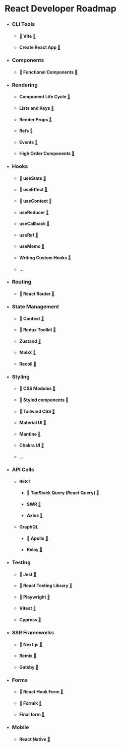 # React Developer Roadmap

- ### CLI Tools
     + #### 🌟 Vite [🔗](https://vitejs.dev/guide/)
     + #### Create React App [🔗](https://create-react-app.dev/docs/getting-started)
    
- ### Components
    + #### 🌟 Functional Components [🔗](https://reactjs.org/docs/components-and-props.html#function-and-class-components)
    
- ### Rendering
    + #### Component Life Cycle [🔗](https://react.dev/learn/lifecycle-of-reactive-effects)
    + #### Lists and Keys [🔗](https://reactjs.org/docs/lists-and-keys.html)
    + #### Render Props [🔗](https://react.dev/learn/rendering-lists)
    + #### Refs [🔗](https://react.dev/learn/referencing-values-with-refs)
    + #### Events [🔗](https://react.dev/learn/responding-to-events)
    + #### High Order Components [🔗](https://legacy.reactjs.org/docs/higher-order-components.html)
        
- ### Hooks
    + #### 🌟 useState [🔗](https://react.dev/reference/react/useState)   
    + #### 🌟 useEffect [🔗](https://react.dev/reference/react/useEffect)
    + #### 🌟 useContext [🔗](https://react.dev/reference/react/useContext)
    + #### useReducer [🔗](https://react.dev/reference/react/useReducer)
    + #### useCallback [🔗](https://react.dev/reference/react/useCallback)
    + #### useRef [🔗](https://react.dev/reference/react/useRef)
    + #### useMemo [🔗](https://react.dev/reference/react/useMemo)
    + #### Writing Custom Hooks [🔗](https://react.dev/learn/reusing-logic-with-custom-hooks)
    + #### ...

- ### Routing
    + #### 🌟 React Router [🔗](https://reactrouter.com/docs/en/v6/getting-started/tutorial)

- ### State Management
    + #### 🌟 Context [🔗](https://react.dev/learn/passing-data-deeply-with-context)
    + #### 🌟 Redux Toolkit [🔗](https://redux-toolkit.js.org/introduction/getting-started)
    + #### Zustand [🔗](https://github.com/pmndrs/zustand)
    + #### MobX [🔗](https://mobx.js.org/)
    + #### Recoil [🔗](https://recoiljs.org/)

- ### Styling
    + #### 🌟 CSS Modules [🔗](https://github.com/css-modules/css-modules)
    + #### 🌟 Styled components [🔗](https://styled-components.com/docs)
    + #### 🌟 Tailwind CSS [🔗](https://tailwindcss.com/) 
    + #### Material UI [🔗](https://mui.com/getting-started/installation/)
    + #### Mantine [🔗](https://mantine.dev/)
    + #### Chakra UI [🔗](https://chakra-ui.com/)
    + #### ...

- ### API Calls
    + #### REST
        + #### 🌟 TanStack Query (React Query) [🔗](https://tanstack.com/query/v3/docs/react/overview)
        + #### SWR [🔗](https://swr.vercel.app/)
        + #### Axios [🔗](https://axios-http.com/docs/intro)
    + #### GraphQL
        + #### 🌟 Apollo [🔗](https://www.apollographql.com/docs/)
        + #### Relay [🔗](https://relay.dev/docs/)


- ### Testing
    + #### 🌟 Jest [🔗](https://jestjs.io/)
    + #### 🌟 React Testing Library [🔗](https://testing-library.com/docs/react-testing-library/intro/)
    + #### 🌟 Playwright [🔗](https://playwright.dev/)
    + #### Vitest [🔗](https://vitest.dev/)
    + #### Cypress [🔗](https://www.cypress.io/)

- ### SSR Frameworks
    + #### 🌟 Next.js [🔗](https://nextjs.org/docs/getting-started)
    + #### Remix [🔗](https://remix.run/docs/en/v1#getting-started)
    + #### Gatsby [🔗](https://www.gatsbyjs.com/docs)



- ### Forms
    + #### 🌟 React Hook Form [🔗](https://react-hook-form.com/)
    + #### 🌟 Formik [🔗](https://formik.org/docs/overview)
    + #### Final form [🔗](https://final-form.org/react)

- ### Mobile
    + #### React Native [🔗](https://reactnative.dev/docs/getting-started)
